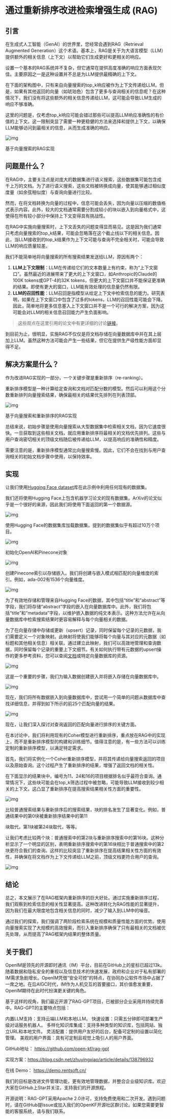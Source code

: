 # 通过重新排序改进检索增强生成 (RAG)

## 引言

在生成式人工智能（GenAI）的世界里，您经常会遇到RAG（Retrieval Augmented Generation）这个术语。基本上，RAG是关于为大语言模型（LLM）提供额外的相关信息（上下文）以帮助它们生成更好和更相关的响应。

设置一个基本的RAG系统并不复杂，但它通常在提供高度准确的响应方面表现欠佳。主要原因之一是这种设置并不总是为LLM提供最精确的上下文。

在下面的架构图中，只有来自向量搜索的top_k响应被作为上下文传递给LLM。但是，如果有其他返回的向量（如琥珀色）包含了更多与查询相关的信息呢？在这种情况下，我们没有将这些额外的相关信息传递给LLM，这可能会导致LLM生成的响应不够准确。

这里的问题是，仅考虑top_k响应可能会错过那些可以提高LLM响应准确性的有价值的上下文。这一限制突显了需要一种更稳健的方法来选择和提供上下文，以确保LLM能够访问到最相关的信息，从而生成准确的响应。

![img](https://miro.medium.com/v2/resize:fit:700/1*ww8U0kq7Wp4cuv5NZ5g54w.png)

基于向量搜索的RAG实现

## 问题是什么？

在RAG中，主要关注点是对庞大的数据集进行语义搜索，这些数据集可能包含成千上万的文档。为了进行语义搜索，这些文档被转换成向量，使其能够通过相似度度量（如余弦相似度）与查询向量进行比较。

然而，在将文档转换为向量的过程中，信息可能会丢失，因为向量以压缩的数值格式表示内容。此外，较大的文档通常需要分割成较小的块以嵌入到向量格式中，这使得在所有较小部分中保持上下文变得具有挑战性。

在RAG中实施向量搜索时，上下文丢失的问题变得显而易见。这是因为我们通常只考虑向量搜索的top_k结果，可能会忽略落在这个截止线以下的相关信息。因此，当LLM接收到的top_k结果作为上下文可能与查询不完全相关时，可能会导致LLM的响应质量较差。

我们不能简单地将向量搜索的所有搜索结果发送给LLM，原因有两个：

1. **LLM上下文限制**：LLM在传递给它们的文本数量上有约束，称为“上下文窗口”。虽然最近的进展带来了更大的上下文窗口，如Anthropic的Claude的100K tokens或GPT-4的32K tokens，但更大的上下文窗口并不能保证更准确的结果。即使有更大的窗口，LLM能有效处理的信息量仍然有限。
2. **LLM的召回性能**：LLM召回是指模型从给定上下文中检索信息的能力。研究表明，如果在上下文窗口中包含了过多的tokens，LLM的召回性能可能会下降。因此，简单地将更多信息塞入上下文窗口并不是一个可行的解决方案，因为这可能会对LLM的相关信息召回能力产生负面影响。

> 这些观点在这里引用的论文中有更详细的讨论[链接](https://arxiv.org/pdf/2307.03172.pdf)。

到目前为止，很明显，实施RAG不仅仅是将文档存储在向量数据库中并在其上层加上LLM。虽然这种方法可能会产生一些结果，但它在提供生产级性能方面却显得不足。

## 解决方案是什么？

作为改进RAG实现的一部分，一个关键步骤是重新排序（re-ranking）。

重新排序模型是一种计算给定查询和文档对匹配分数的模型。然后可以利用这个分数重新排列向量搜索结果，确保最相关的结果优先排列在列表顶部。

![img](https://miro.medium.com/v2/resize:fit:700/1*q1QQSnNCu-OoN1Ttgh-AVw.png)

基于向量搜索和重新排序的RAG实现

总结来说，初始步骤是使用向量搜索从大型数据集中检索相关文档，因为它速度很快。一旦获取到这些相关文档，就应用重新排序将最相关的文档优先排列。这些与用户查询密切相关的顶级文档随后被传递给LLM，以提高响应的准确性和精度。

需要注意的是，重新排序模型通常比向量搜索慢。因此，它们不会在找到与用户查询相关的初始文档步骤中使用，以保持效率。

## 实现

让我们使用[Hugging Face dataset](https://huggingface.co/docs/datasets/en/quickstart)库在此示例中利用任何现有的数据集。

我们还将使用Hugging Face上包含机器学习论文的现有数据集。ArXiv的论文似乎是一个很好的来源，因此我们将使用下面返回的第一个数据源。

![img](https://miro.medium.com/v2/resize:fit:700/1*wQoPEAZWwPHkIk6Nuwnxzw.png)

使用Hugging Face的数据集库加载数据集。提到的数据集似乎有超过10万个项目。

![img](https://miro.medium.com/v2/resize:fit:700/1*mcHciKzZAeQxG_aKeKa4iA.jpeg)

初始化OpenAI和Pinecone对象

![img](https://miro.medium.com/v2/resize:fit:700/1*mslfyjW6-p7D1nIbvVzfrg.jpeg)

创建Pinecone索引以存储嵌入。我们将创建与嵌入模式相匹配的向量维度的索引。例如，ada-002有1536个向量维度。

![img](https://miro.medium.com/v2/resize:fit:700/1*JimspBhKfzJJb4G-UBdveA.jpeg)

为了有效地存储和管理来自Hugging Face的数据，其中包括“title”和“abstract”等字段，我们将存储“abstract”字段的嵌入在向量数据库中。此外，我们将包括“title”和“metadata”字段，以维护嵌入数据的纯文本表示。这种方法允许在从向量数据库中检索搜索结果时更容易解释与每个向量相关的数据。

为了在向量存储中存储或更新（upsert）记录，同时保留每个记录的元数据，我们需要定义一个对象映射。此映射将使我们能够将每个向量与其对应的元数据（如标题和其他相关信息）相关联。通过建立此映射，我们可以高效地管理和查询数据，同时保留每个记录的重要上下文细节。有关如何执行带有元数据的upsert操作的更多参考资料，您可以查阅[文档](https://docs.pinecone.io/docs/upsert-data)或特定向量数据库的资源。

![img](https://miro.medium.com/v2/resize:fit:700/1*qbfTKeiVLddOcCdIrK85cQ.jpeg)

这是一个重要的步骤，我们为输入数据创建嵌入并将嵌入存储在向量数据库中。

![img](https://miro.medium.com/v2/resize:fit:700/1*r9Xo3kSXhGrDuLC1mIDD0g.png)

现在，我们将所有数据嵌入到向量数据库中，尝试用一个简单的问题从数据库中查找详细信息，并得到如下所示的前25个匹配向量的结果。

![img](https://miro.medium.com/v2/resize:fit:700/1*FjfM94wJ8uyp2y_QF6d0-w.jpeg)

现在，让我们深入探讨对查询返回的匹配向量进行排序的关键方面。

在本讨论中，我们将利用现有的Coher模型进行重新排序，重点放在RAG中的实现上，而不是重新排序模型的构建和训练细节。值得注意的是，有一些方法可以训练定制的重新排序模型，以满足特定需求。

首先，我们将实例化一个Coher重新排序模型，并将其传递给向量搜索返回的项目以及原始查询。这个过程产生了重新排序的结果，增强了返回文档的相关性。

在下面显示的结果块中，编号为11、24和16的项目根据排名似乎最符合查询。通常情况下，这些块可能会在top_k筛选过程中被忽略，可能导致LLM接收到较少相关的上下文。这凸显了重新排序在提高搜索结果相关性方面的重要性。

![img](https://miro.medium.com/v2/resize:fit:700/1*VXVd9AKda-pW5c2rYt5LGw.jpeg)

比较普通搜索结果与重新排序后的搜索结果，块的排名发生了显著变化。例如，普通结果中的第0块被重新排序结果中的第11

块取代，第1块被第24块取代，等等。

让我们考虑比较两个块：普通搜索中的第2块与重新排序搜索中的第16块。这种分析显示了一个明显的区别，表明重新排序搜索中的第16块相比于普通搜索中的第2块更符合我们的查询。这样的比较突显了重新排序在提高结果相关性方面的有效性，并确保在将文档作为上下文传递给LLM之前，顶级文档更符合用户的查询。

![img](https://miro.medium.com/v2/resize:fit:700/1*C4oY8rP95TGVas7PWK4KEQ.jpeg)

## 结论

总之，本文展示了在RAG框架内重新排序的巨大好处。通过实施重新排序过程，我们观察到检索信息的相关性显著提高。这种改进转化为RAG性能的显著提升，因为我们在最大限度地包含相关信息的同时，减少了输入到LLM中的噪音。

通过我们的探索，我们强调了两阶段检索系统在规模和质量性能方面的优势。使用向量搜索实现了大规模的高效搜索，而引入重新排序确保了只有最相关的文档被优先处理，从而提高了RAG框架内结果的整体质量。

## 关于我们
OpenIM是领先的开源即时通讯（IM）平台，目前在GitHub上的星标已超过13k。随着数据和隐私安全的重视以及信息技术的快速发展，政府和企业对于私有部署的IM需求急剧增长。OpenIM凭借“安全可控”的特点，在协同办公软件市场中占据了一席之地。在后AIGC时代，IM作为人机交互的首要接口，其价值愈发重要，OpenIM期待在此时代扮演更关键的角色。

基于这样的视角，我们最近开源了RAG-GPT项目，已被部分企业采用并持续完善中。RAG-GPT的主要特点包括：

内置LLM支持：支持云端LLM和本地LLM。
快速设置：只需五分钟即可部署生产级对话服务机器人。
多样化知识库集成：支持多种类型的知识库，包括网站、独立URL和本地文件。
灵活配置：提供用户友好的后台，配备可定制的设置以简化管理。
美观的用户界面：具有可定制且视觉上吸引人的用户界面。

GitHub地址： https://github.com/open-kf/rag-gpt

实现方案：https://blog.csdn.net/zhuyingxiao/article/details/138796932

在线 Demo： https://demo.rentsoft.cn/

我们的目标是改进文件管理功能，更有效地管理数据，并整合企业级知识库。欢迎大家在GitHub上Star并关注，支持我们的开源旅程。

开源说明：RAG-GPT采用Apache 2.0许可，支持免费使用和二次开发。遇到问题时，请在GitHub提Issue或加入我们的OpenKF开源社区群讨论。如果您需要更智能的客服系统，请与我们联系。